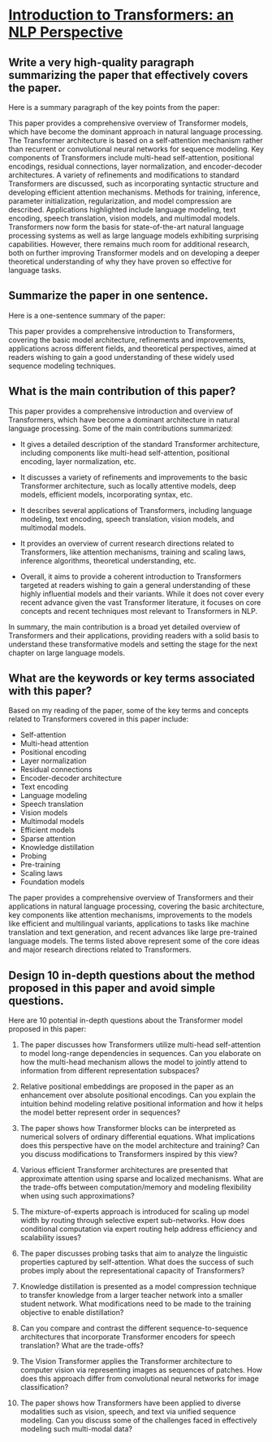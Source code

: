 # [Introduction to Transformers: an NLP Perspective](https://arxiv.org/abs/2311.17633)

## Write a very high-quality paragraph summarizing the paper that effectively covers the paper.

 Here is a summary paragraph of the key points from the paper:

This paper provides a comprehensive overview of Transformer models, which have become the dominant approach in natural language processing. The Transformer architecture is based on a self-attention mechanism rather than recurrent or convolutional neural networks for sequence modeling. Key components of Transformers include multi-head self-attention, positional encodings, residual connections, layer normalization, and encoder-decoder architectures. A variety of refinements and modifications to standard Transformers are discussed, such as incorporating syntactic structure and developing efficient attention mechanisms. Methods for training, inference, parameter initialization, regularization, and model compression are described. Applications highlighted include language modeling, text encoding, speech translation, vision models, and multimodal models. Transformers now form the basis for state-of-the-art natural language processing systems as well as large language models exhibiting surprising capabilities. However, there remains much room for additional research, both on further improving Transformer models and on developing a deeper theoretical understanding of why they have proven so effective for language tasks.


## Summarize the paper in one sentence.

 Here is a one-sentence summary of the paper:

This paper provides a comprehensive introduction to Transformers, covering the basic model architecture, refinements and improvements, applications across different fields, and theoretical perspectives, aimed at readers wishing to gain a good understanding of these widely used sequence modeling techniques.


## What is the main contribution of this paper?

 This paper provides a comprehensive introduction and overview of Transformers, which have become a dominant architecture in natural language processing. Some of the main contributions summarized:

- It gives a detailed description of the standard Transformer architecture, including components like multi-head self-attention, positional encoding, layer normalization, etc.

- It discusses a variety of refinements and improvements to the basic Transformer architecture, such as locally attentive models, deep models, efficient models, incorporating syntax, etc.

- It describes several applications of Transformers, including language modeling, text encoding, speech translation, vision models, and multimodal models. 

- It provides an overview of current research directions related to Transformers, like attention mechanisms, training and scaling laws, inference algorithms, theoretical understanding, etc.

- Overall, it aims to provide a coherent introduction to Transformers targeted at readers wishing to gain a general understanding of these highly influential models and their variants. While it does not cover every recent advance given the vast Transformer literature, it focuses on core concepts and recent techniques most relevant to Transformers in NLP.

In summary, the main contribution is a broad yet detailed overview of Transformers and their applications, providing readers with a solid basis to understand these transformative models and setting the stage for the next chapter on large language models.


## What are the keywords or key terms associated with this paper?

 Based on my reading of the paper, some of the key terms and concepts related to Transformers covered in this paper include:

- Self-attention
- Multi-head attention
- Positional encoding
- Layer normalization 
- Residual connections
- Encoder-decoder architecture
- Text encoding
- Language modeling
- Speech translation
- Vision models
- Multimodal models
- Efficient models
- Sparse attention
- Knowledge distillation
- Probing
- Pre-training
- Scaling laws
- Foundation models

The paper provides a comprehensive overview of Transformers and their applications in natural language processing, covering the basic architecture, key components like attention mechanisms, improvements to the models like efficient and multilingual variants, applications to tasks like machine translation and text generation, and recent advances like large pre-trained language models. The terms listed above represent some of the core ideas and major research directions related to Transformers.


## Design 10 in-depth questions about the method proposed in this paper and avoid simple questions.

 Here are 10 potential in-depth questions about the Transformer model proposed in this paper:

1. The paper discusses how Transformers utilize multi-head self-attention to model long-range dependencies in sequences. Can you elaborate on how the multi-head mechanism allows the model to jointly attend to information from different representation subspaces?

2. Relative positional embeddings are proposed in the paper as an enhancement over absolute positional encodings. Can you explain the intuition behind modeling relative positional information and how it helps the model better represent order in sequences?

3. The paper shows how Transformer blocks can be interpreted as numerical solvers of ordinary differential equations. What implications does this perspective have on the model architecture and training? Can you discuss modifications to Transformers inspired by this view?

4. Various efficient Transformer architectures are presented that approximate attention using sparse and localized mechanisms. What are the trade-offs between computation/memory and modeling flexibility when using such approximations?

5. The mixture-of-experts approach is introduced for scaling up model width by routing through selective expert sub-networks. How does conditional computation via expert routing help address efficiency and scalability issues?

6. The paper discusses probing tasks that aim to analyze the linguistic properties captured by self-attention. What does the success of such probes imply about the representational capacity of Transformers?

7. Knowledge distillation is presented as a model compression technique to transfer knowledge from a larger teacher network into a smaller student network. What modifications need to be made to the training objective to enable distillation?

8. Can you compare and contrast the different sequence-to-sequence architectures that incorporate Transformer encoders for speech translation? What are the trade-offs?

9. The Vision Transformer applies the Transformer architecture to computer vision via representing images as sequences of patches. How does this approach differ from convolutional neural networks for image classification?

10. The paper shows how Transformers have been applied to diverse modalities such as vision, speech, and text via unified sequence modeling. Can you discuss some of the challenges faced in effectively modeling such multi-modal data?
